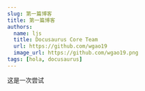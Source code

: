 ```yaml
---
slug: 第一篇博客
title: 第一篇博客
authors:
  name: ljs
  title: Docusaurus Core Team
  url: https://github.com/wgao19
  image_url: https://github.com/wgao19.png
tags: [hola, docusaurus]
---
```


这是一次尝试
